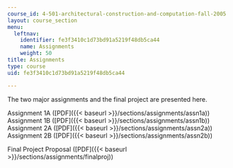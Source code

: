 ```yaml
---
course_id: 4-501-architectural-construction-and-computation-fall-2005
layout: course_section
menu:
  leftnav:
    identifier: fe3f3410c1d73bd91a5219f48db5ca44
    name: Assignments
    weight: 50
title: Assignments
type: course
uid: fe3f3410c1d73bd91a5219f48db5ca44

---
```


The two major assignments and the final project are presented here.

Assignment 1A ([PDF]({{< baseurl >}}/sections/assignments/assn1a))  
Assignment 1B ([PDF]({{< baseurl >}}/sections/assignments/assn1b))  
Assignment 2A ([PDF]({{< baseurl >}}/sections/assignments/assn2a))  
Assignment 2B ([PDF]({{< baseurl >}}/sections/assignments/assn2b))

Final Project Proposal ([PDF]({{< baseurl >}}/sections/assignments/finalproj))